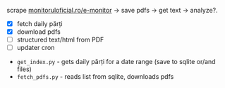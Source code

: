 scrape [monitoruloficial.ro/e-monitor](https://monitoruloficial.ro/e-monitor/) → save pdfs →  get text → analyze?.

- [x] fetch daily părți
- [x] download pdfs
- [ ] structured text/html from PDF
- [ ] updater cron

- `get_index.py` - gets daily părți for a date range (save to sqlite or/and files)
- `fetch_pdfs.py` - reads list from sqlite, downloads pdfs